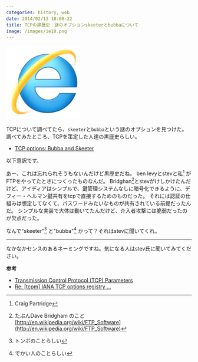 ```yaml
---
categories: history, web
date: 2014/02/13 18:00:22
title: TCPの黒歴史：謎のオプションskeeterとbubbaについて
image: /images/ie10.png
---
```


![ie](/images/ie10.png ) 

TCPについて調べてたら、`skeeter`と`bubba`という謎のオプションを見つけた。
調べてみたところ、TCPを策定した人達の黒歴史らしい。

* [TCP options: Bubba and Skeeter](http://mailman.postel.org/pipermail/internet-history/2001-November/000073.html ) 

以下意訳です。


あー、これは忘れられそうもないんだけど黒歴史だね。
ben levyとstevと私[^1] がFTPをやってたときにつくったものなんだ。
Bridghan[^2]とstevがけしかけたんだけど、アイディアはシンプルで、鍵管理システムなしに暗号化できるように、デフィー・ヘルマン鍵共有をtcpで直接するためのものだった。
それには認証の仕組みは想定してなくて、パスワードみたいなものが共有されている前提だったんだ。
シンプルな実装で大体は動いてたんだけど、介入者攻撃には脆弱だったのが欠点だった。

なんで"skeeter"[^3]  と"bubba"[^4] かって？それはstevに聞いてくれ。

<hr>

なかなかセンスのあるネーミングですね。気になる人はstev氏に聞いてみてください。


**参考**

* [Transmission Control Protocol (TCP) Parameters](http://www.iana.org/assignments/tcp-parameters/tcp-parameters.xhtml ) 
* [Re: [tcpm] IANA TCP options registry ...](http://www.ietf.org/mail-archive/web/tcpm/current/msg05424.html ) 


[^1]: Craig Partridge
[^2]: たぶんDave Bridgham のこと [http://en.wikipedia.org/wiki/FTP_Software](http://en.wikipedia.org/wiki/FTP_Software)
[^3]: トンボのことらしい
[^4]: でかい人のことらしい
